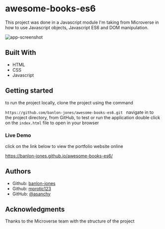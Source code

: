 # awesome-books-es6

This project was done in a Javascript module I'm taking from Microverse in how to use Javascript objects, Javascript ES6 and DOM manipulation.

![app-screenshot](./appImage.png)

## Built With 
 - HTML
 - CSS
 - Javascript

## Getting started
to run the project locally, clone the project using the command 

`https://github.com/banlon-jones/awesome-books-es6.git `
navigate in to the project directory, from GitHub,
to test or run the application double click on the `index.html` file to open in your browser


### Live Demo
click on the link below to view the portfolio website online

https://banlon-jones.github.io/awesome-books-es6/
## Authors

 - Github: [banlon-jones](https://github.com/banlon-jones)
 - Github: [mprotic123](https://github.com/mprotic123)
 - GitHub: [@asanchy](https://github.com/Asanchy) 
 
## Acknowledgments

Thanks to the Microverse team with the structure of the project
